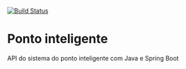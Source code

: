 [![Build Status](https://travis-ci.org/MilaCardoso/ponto-inteligente-api.svg?branch=master)](https://travis-ci.org/MilaCardoso/ponto-inteligente-api)
# Ponto inteligente
API do sistema do ponto inteligente com Java e Spring Boot
